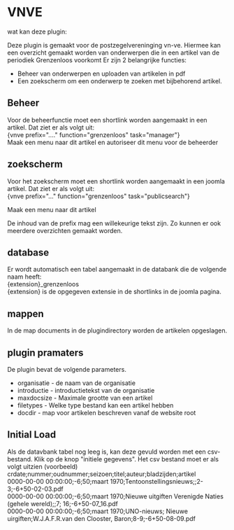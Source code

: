 #  VNVE

wat kan deze plugin:

Deze plugin is gemaakt voor de postzegelvereninging vn-ve. Hiermee kan een overzicht gemaakt worden van onderwerpen die in een artikel van de periodiek Grenzenloos voorkomt Er zijn 2 belangrijke functies:

*   Beheer van onderwerpen en uploaden van artikelen in pdf
*   Een zoekscherm om een onderwerp te zoeken met bijbehorend artikel.

## Beheer

Voor de beheerfunctie moet een shortlink worden aangemaakt in een artikel. Dat ziet er als volgt uit:  
{vnve prefix="...." function="grenzenloos" task="manager"}  
Maak een menu naar dit artikel en autoriseer dit menu voor de beheerder

## zoekscherm

Voor het zoekscherm moet een shortlink worden aangemaakt in een joomla artikel. Dat ziet er als volgt uit:  
{vnve prefix="..." function="grenzenloos" task="publicsearch"}  

Maak een menu naar dit artikel

De inhoud van de prefix mag een willekeurige tekst zijn. Zo kunnen er ook meerdere overzichten gemaakt worden.

## database

Er wordt automatisch een tabel aangemaakt in de databank die de volgende naam heeft:  
{extension}\_grenzenloos  
{extension} is de opgegeven extensie in de shortlinks in de joomla pagina.

## mappen

In de map documents in de plugindirectory worden de artikelen opgeslagen.

## plugin pramaters

De plugin bevat de volgende parameters.

*   organisatie - de naam van de organisatie
*   introductie - introductietekst van de organisatie
*   maxdocsize - Maximale grootte van een artikel
*   filetypes - Welke type bestand kan een artikel hebben
*   docdir - map voor artikelen beschreven vanaf de website root

## Initial Load

Als de datavbank tabel nog leeg is, kan deze gevuld worden met een csv-bestand. Klik op de knop "initiele gegevens". Het csv bestand moet er als volgt uitzien (voorbeeld)  
crdate;nummer;oudnummer;seizoen;titel;auteur;bladzijden;artikel  
0000-00-00 00:00:00;-6;50;maart 1970;Tentoonstellingsnieuws;;2-3;-6+50-02-03.pdf  
0000-00-00 00:00:00;-6;50;maart 1970;Nieuwe uitgiften Verenigde Naties (gehele wereld);;7; 16;-6+50-07\_16.pdf  
0000-00-00 00:00:00;-6;50;maart 1970;UNO-nieuws; Nieuwe uirgiften;W.J.A.F.R.van den Clooster, Baron;8-9;-6+50-08-09.pdf